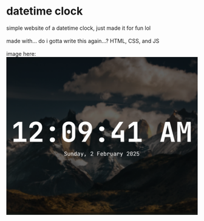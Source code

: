 # datetime clock

simple website of a datetime clock, just made it for fun lol
</br>
</br>
made with... do i gotta write this again...? HTML, CSS, and JS
</br>
</br>
image here:
![image](./__project_image__/image.png)
